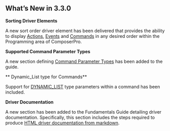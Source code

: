 ## What’s New in 3.3.0

**Sorting Driver Elements**

A new sort order driver element has been delivered that provides the ability to display [Actions][1], [Events][2] and [Commands][3] in any desired order within the Programming area of ComposerPro.


**Supported Command Parameter Types**

A new section defining [Command Parameter Types][4] has been added to the guide.


** Dynamic\_List type for Commands**

Support for [DYNAMIC\_LIST][5] type parameters within a command has been included.


**Driver Documentation**

A new section has been added to the Fundamentals Guide detailing driver documentation. Specifically, this section includes the steps required to produce [HTML driver documentation from markdown][6].

[1]:	https://control4.github.io/docs-driverworks-fundamentals-3.3.0-beta/#sorting-actions-in-composerpro
[2]:	https://control4.github.io/docs-driverworks-fundamentals-3.3.0-beta/#sorting-events-in-composerpro
[3]:	https://control4.github.io/docs-driverworks-fundamentals-3.3.0-beta/#sorting-commands-in-composerpro
[4]:	https://control4.github.io/docs-driverworks-fundamentals-3.3.0-beta/#supported-command-parameter-types
[5]:	https://control4.github.io/docs-driverworks-fundamentals-3.3.0-beta/#dynamic_list-type-for-commands
[6]:	https://control4.github.io/docs-driverworks-fundamentals/#markdown-driver-documentation